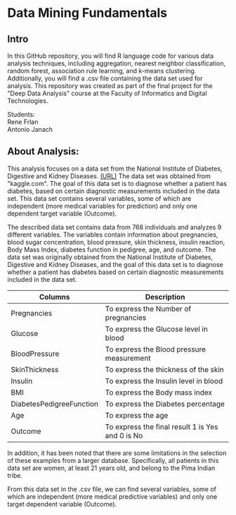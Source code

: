 # Data Mining Fundamentals

## Intro
In this GitHub repository, you will find R language code for various data analysis techniques, including aggregation, nearest neighbor classification, random forest, association rule learning, and k-means clustering. Additionally, you will find a .csv file containing the data set used for analysis. This repository was created as part of the final project for the "Deep Data Analysis" course at the Faculty of Informatics and Digital Technologies.

Students:  
Rene Frlan  
Antonio Janach

## About Analysis:
This analysis focuses on a data set from the National Institute of Diabetes, Digestive and Kidney Diseases. [(URL)](https://www.kaggle.com/datasets/whenamancodes/predict-diabities) The data set was obtained from "kaggle.com". The goal of this data set is to diagnose whether a patient has diabetes, based on certain diagnostic measurements included in the data set. This data set contains several variables, some of which are independent (more medical variables for prediction) and only one dependent target variable (Outcome).

The described data set contains data from 768 individuals and analyzes 9 different variables. The variables contain information about pregnancies, blood sugar concentration, blood pressure, skin thickness, insulin reaction, Body Mass Index, diabetes function in pedigree, age, and outcome. The data set was originally obtained from the National Institute of Diabetes, Digestive and Kidney Diseases, and the goal of this data set is to diagnose whether a patient has diabetes based on certain diagnostic measurements included in the data set.

| Columns | Description |
| ------- | ----------- |
| Pregnancies | To express the Number of pregnancies |
| Glucose | To express the Glucose level in blood |
| BloodPressure | To express the Blood pressure measurement |
| SkinThickness | To express the thickness of the skin |
| Insulin | To express the Insulin level in blood |
| BMI | To express the Body mass index |
| DiabetesPedigreeFunction | To express the Diabetes percentage |
| Age | To express the age |
| Outcome | To express the final result 1 is Yes and 0 is No |

In addition, it has been noted that there are some limitations in the selection of these examples from a larger database. Specifically, all patients in this data set are women, at least 21 years old, and belong to the Pima Indian tribe.

From this data set in the .csv file, we can find several variables, some of which are independent (more medical predictive variables) and only one target dependent variable (Outcome).